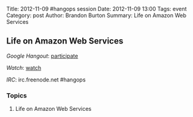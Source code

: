 Title: 2012-11-09 #hangops session
Date: 2012-11-09 13:00
Tags: event
Category: post
Author: Brandon Burton
Summary: Life on Amazon Web Services

## Life on Amazon Web Services

_Google Hangout_: [participate](https://plus.google.com/hangouts/_/82ff3f78765bfd83292c2dad5c13c9afc970976c)

_Watch_: [watch](http://youtu.be/LvhcAKDXbm4)

_IRC_: irc.freenode.net #hangops

### Topics
1. Life on Amazon Web Services
